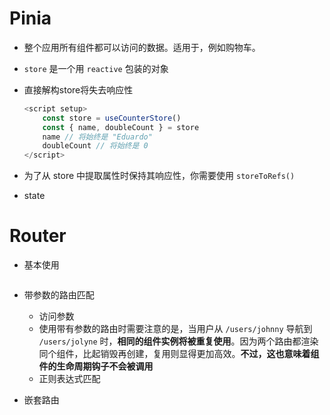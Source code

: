 # Pinia

* 整个应用所有组件都可以访问的数据。适用于，例如购物车。

* `store` 是一个用 `reactive` 包装的对象

* 直接解构store将失去响应性

  ```js
  <script setup>
      const store = useCounterStore()
      const { name, doubleCount } = store 
      name // 将始终是 "Eduardo" 
      doubleCount // 将始终是 0
  </script>
  ```

* 为了从 store 中提取属性时保持其响应性，你需要使用 `storeToRefs()`

  <script setup>
  import { storeToRefs } from 'pinia'
  const store = useCounterStore()
  // `name` 和 `doubleCount` 是响应式的 ref
  // 同时通过插件添加的属性也会被提取为 ref
  // 并且会跳过所有的 action 或非响应式 (不是 ref 或 reactive) 的属性
  const { name, doubleCount } = storeToRefs(store)
  // 作为 action 的 increment 可以直接解构
  const { increment } = store
  </script>

* state

# Router

* 基本使用

  ```html
  
  ```

* 带参数的路由匹配

  * 访问参数
  * 使用带有参数的路由时需要注意的是，当用户从 `/users/johnny` 导航到 `/users/jolyne` 时，**相同的组件实例将被重复使用**。因为两个路由都渲染同个组件，比起销毁再创建，复用则显得更加高效。**不过，这也意味着组件的生命周期钩子不会被调用**
  * 正则表达式匹配

* 嵌套路由